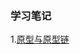 ### 学习笔记


1.[原型与原型链](https://github.com/yszsz/Blog/blob/master/articles/%E5%8E%9F%E5%9E%8B%E4%B8%8E%E5%8E%9F%E5%9E%8B%E9%93%BE.md)